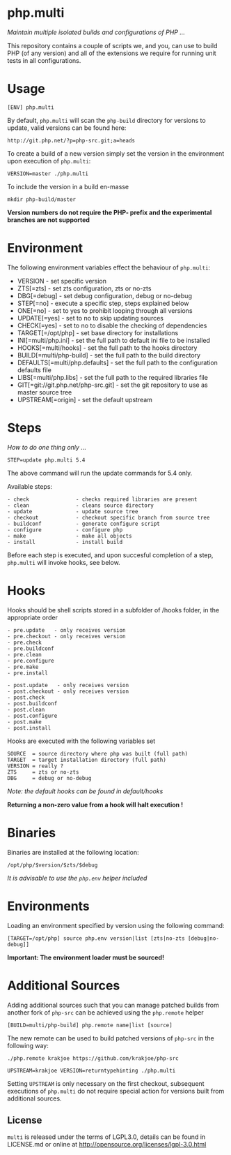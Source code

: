 php.multi
=========
*Maintain multiple isolated builds and configurations of PHP ...*

This repository contains a couple of scripts we, and you, can use to build PHP (of any version) and all of the extensions we require for running unit tests in all configurations.

Usage
=====

    [ENV] php.multi
    
By default, ```php.multi``` will scan the ```php-build``` directory for versions to update, valid versions can be found here:

    http://git.php.net/?p=php-src.git;a=heads
    
To create a build of a new version simply set the version in the environment upon execution of ```php.multi```:

	VERSION=master ./php.multi

To include the version in a build en-masse

	mkdir php-build/master

**Version numbers do not require the PHP- prefix and the experimental branches are not supported**

Environment
===========

The following environment variables effect the behaviour of ```php.multi```:

 - VERSION                             - set specific version
 - ZTS[=zts]                           - set zts configuration, zts or no-zts
 - DBG[=debug]                         - set debug configuration, debug or no-debug
 - STEP[=no]                           - execute a specific step, steps explained below
 - ONE[=no]                            - set to yes to prohibit looping through all versions
 - UPDATE[=yes]                        - set to no to skip updating sources
 - CHECK[=yes]                         - set to no to disable the checking of dependencies
 - TARGET[=/opt/php]                   - set base directory for installations
 - INI[=multi/php.ini]                 - set the full path to default ini file to be installed
 - HOOKS[=multi/hooks]                 - set the full path to the hooks directory
 - BUILD[=multi/php-build]             - set the full path to the build directory
 - DEFAULTS[=multi/php.defaults]       - set the full path to the configuration defaults file
 - LIBS[=multi/php.libs]               - set the full path to the required libraries file
 - GIT[=git://git.php.net/php-src.git] - set the git repository to use as master source tree
 - UPSTREAM[=origin]				   - set the default upstream

Steps
=====
*How to do one thing only ...*

    STEP=update php.multi 5.4

The above command will run the update commands for 5.4 only.

Available steps:

    - check               - checks required libraries are present
    - clean               - cleans source directory
    - update              - update source tree
    - checkout            - checkout specific branch from source tree
    - buildconf           - generate configure script
    - configure           - configure php
    - make                - make all objects
    - install             - install build

Before each step is executed, and upon succesful completion of a step, ```php.multi``` will invoke hooks, see below.

Hooks
=====

Hooks should be shell scripts stored in a subfolder of /hooks folder, in the appropriate order
    
	- pre.update   - only receives version
	- pre.checkout - only receives version
    - pre.check
    - pre.buildconf
    - pre.clean
    - pre.configure
    - pre.make
    - pre.install

    - post.update   - only receives version
    - post.checkout - only receives version
    - post.check
    - post.buildconf
    - post.clean
    - post.configure
    - post.make
    - post.install

Hooks are executed with the following variables set

    SOURCE  = source directory where php was built (full path)
    TARGET  = target installation directory (full path)
    VERSION = really ?
    ZTS     = zts or no-zts
    DBG     = debug or no-debug
    
*Note: the default hooks can be found in default/hooks*

**Returning a non-zero value from a hook will halt execution !**

Binaries
========

Binaries are installed at the following location:
    
    /opt/php/$version/$zts/$debug

*It is advisable to use the ```php.env``` helper included*

Environments
============

Loading an environment specified by version using the following command:

    [TARGET=/opt/php] source php.env version|list [zts|no-zts [debug|no-debug]]

**Important: The environment loader must be sourced!**

Additional Sources
==================

Adding additional sources such that you can manage patched builds from another fork of ```php-src``` can be achieved using the ```php.remote``` helper

    [BUILD=multi/php-build] php.remote name|list [source]

The new remote can be used to build patched versions of ```php-src``` in the following way:

    ./php.remote krakjoe https://github.com/krakjoe/php-src
    
    UPSTREAM=krakjoe VERSION=returntypehinting ./php.multi

Setting ```UPSTREAM``` is only necessary on the first checkout, subsequent executions of ```php.multi``` do not require special action for versions built from additional sources.

License
-------
```multi``` is released under the terms of LGPL3.0, details can be found in LICENSE.md or online at http://opensource.org/licenses/lgpl-3.0.html
